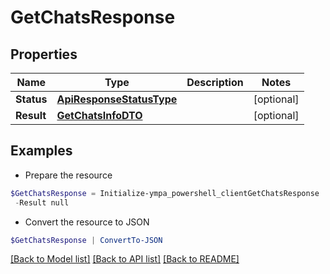 # GetChatsResponse
## Properties

Name | Type | Description | Notes
------------ | ------------- | ------------- | -------------
**Status** | [**ApiResponseStatusType**](ApiResponseStatusType.md) |  | [optional] 
**Result** | [**GetChatsInfoDTO**](GetChatsInfoDTO.md) |  | [optional] 

## Examples

- Prepare the resource
```powershell
$GetChatsResponse = Initialize-ympa_powershell_clientGetChatsResponse  -Status null `
 -Result null
```

- Convert the resource to JSON
```powershell
$GetChatsResponse | ConvertTo-JSON
```

[[Back to Model list]](../README.md#documentation-for-models) [[Back to API list]](../README.md#documentation-for-api-endpoints) [[Back to README]](../README.md)

